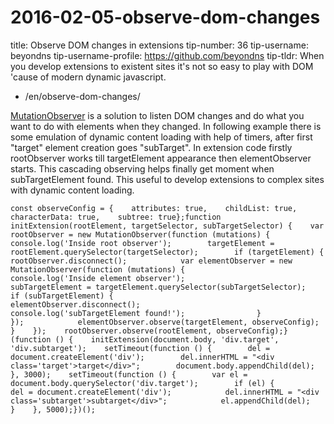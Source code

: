 # 2016-02-05-observe-dom-changes

title: Observe DOM changes in extensions tip-number: 36 tip-username: beyondns tip-username-profile: https://github.com/beyondns tip-tldr: When you develop extensions to existent sites it's not so easy to play with DOM 'cause of modern dynamic javascript.

- /en/observe-dom-changes/

[MutationObserver](https://developer.mozilla.org/en/docs/Web/API/MutationObserver) is a solution to listen DOM changes and do what you want to do with elements when they changed. In following example there is some emulation of dynamic content loading with help of timers, after first "target" element creation goes "subTarget". In extension code firstly rootObserver works till targetElement appearance then elementObserver starts. This cascading observing helps finally get moment when subTargetElement found. This useful to develop extensions to complex sites with dynamic content loading.

```
const observeConfig = {    attributes: true,    childList: true,    characterData: true,    subtree: true};function initExtension(rootElement, targetSelector, subTargetSelector) {    var rootObserver = new MutationObserver(function (mutations) {        console.log('Inside root observer');        targetElement = rootElement.querySelector(targetSelector);        if (targetElement) {            rootObserver.disconnect();            var elementObserver = new MutationObserver(function (mutations) {                console.log('Inside element observer');                subTargetElement = targetElement.querySelector(subTargetSelector);                if (subTargetElement) {                    elementObserver.disconnect();                    console.log('subTargetElement found!');                }            });            elementObserver.observe(targetElement, observeConfig);        }    });    rootObserver.observe(rootElement, observeConfig);}(function () {    initExtension(document.body, 'div.target', 'div.subtarget');    setTimeout(function () {        del = document.createElement('div');        del.innerHTML = "<div class='target'>target</div>";        document.body.appendChild(del);    }, 3000);    setTimeout(function () {        var el = document.body.querySelector('div.target');        if (el) {            del = document.createElement('div');            del.innerHTML = "<div class='subtarget'>subtarget</div>";            el.appendChild(del);        }    }, 5000);})();
```
